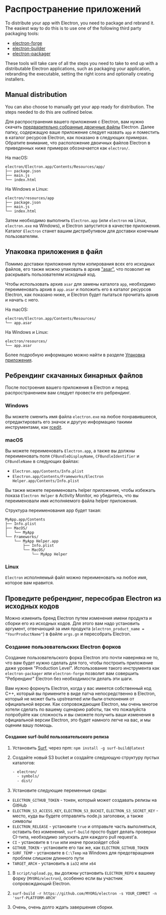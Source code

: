 # Распространение приложений

To distribute your app with Electron, you need to package and rebrand it. The easiest way to do this is to use one of the following third party packaging tools:

* [electron-forge](https://github.com/electron-userland/electron-forge)
* [electron-builder](https://github.com/electron-userland/electron-builder)
* [electron-packager](https://github.com/electron/electron-packager)

These tools will take care of all the steps you need to take to end up with a distributable Electron applications, such as packaging your application, rebranding the executable, setting the right icons and optionally creating installers.

## Manual distribution

You can also choose to manually get your app ready for distribution. The steps needed to do this are outlined below.

Для распространения вашего приложения с Electron, вам нужно скачать [предварительно собранные двоичные файлы](https://github.com/electron/electron/releases) Electron. Далее папку, содержащую ваше приложение следует назвать `app` и поместить в каталог ресурсов Electron, как показано в следующих примерах. Обратите внимание, что расположение двоичных файлов Electron в приведенных ниже примерах обозначается как `electron/`.

На macOS:

```plaintext
electron/Electron.app/Contents/Resources/app/
├── package.json
├── main.js
└── index.html
```

На Windows и Linux:

```plaintext
electron/resources/app
├── package.json
├── main.js
└── index.html
```

Затем необходимо выполнить `Electron.app` (или `electron` на Linux, `electron.exe` на Windows), и Electron запустится в качестве приложения. Каталог `Electron` станет вашим дистрибутивом для доставки конечным пользователям.

## Упаковка приложения в файл

Помимо доставки приложения путем копирования всех его исходных файлов, его также можно упаковать в архив ["asar"](https://github.com/electron/asar), что позволит не раскрывать пользователям исходный код.

Чтобы использовать архив `asar` для замены каталога `app`, необходимо переименовать архив в `app.asar` и положить его в каталог ресурсов Electron, как показано ниже, и Electron будет пытаться прочитать архив и начать с него.

На macOS:

```plaintext
electron/Electron.app/Contents/Resources/
└── app.asar
```

На Windows и Linux:

```plaintext
electron/resources/
└── app.asar
```

Более подробную информацию можно найти в разделе [Упаковка приложения](application-packaging.md).

## Ребрендинг скачанных бинарных файлов

После построения вашего приложения в Electron и перед распространением вам следует провести его ребрендинг.

### Windows

Вы можете сменить имя файла `electron.exe` на любое понравившееся, отредактировать его значок и другую информацию такими инструментами, как [rcedit](https://github.com/atom/rcedit).

### macOS

Вы можете переименовать `Electron.app`, а также вы должны переименовать поля `CFBundleDisplayName`, `CFBundleIdentifier` и `CFBundleName` в следующих файлах:

* `Electron.app/Contents/Info.plist`
* `Electron.app/Contents/Frameworks/Electron Helper.app/Contents/Info.plist`

Вы также можете переименовать helper приложения, чтобы избежать показа `Electron Helper` в Activity Monitor, но убедитесь, что вы переименовали имя исполняемого файла helper приложения.

Структура переименования app будет такая:

```plaintext
MyApp.app/Contents
├── Info.plist
├── MacOS/
│   └── MyApp
└── Frameworks/
    └── MyApp Helper.app
        ├── Info.plist
        └── MacOS/
            └── MyApp Helper
```

### Linux

`Electron` исполняемый файл можно переименовать на любое имя, которое вам нравится.

## Проведите ребрендинг, пересобрав Electron из исходных кодов

Можно изменить бренд Electron путем изменения имени продукта и сборки его из исходных кодов. Для этого вам надо установить аргумент, отвечающий за имя продукта (`electron_product_name = "YourProductName"`) в файле `args.gn` и пересобрать Electron.

### Создание пользовательских Electron форков

Создание пользовательского форка Electron это почти наверняка не то, что вам будет нужно сделать для того, чтобы построить приложение даже уровня "Production Level". Использование такого инструмента как `electron-packager` или `electron-forge` позволит вам совершить "Ребрендинг" Electron без необходимости делать эти шаги.

Вам нужно форкнуть Electron, когда у вас имеется собственный код C++, который вы примените в виде патча непосредственно в Electron, который не может быть upstreamed или были отклонения от официальной версии. Как сопровождающие Electron, мы очень многое хотели сделать по вашему сценарию работы, так что пожалуйста попробуйте как сложность и вы сможете получить ваши изменения в официальной версии Electron, это будет намного легче на вас, и мы оценим вашу помощь.

#### Создание surf-build пользовательского релиза

1. Установить [Surf](https://github.com/surf-build/surf), через npm: `npm install -g surf-build@latest`

2. Создайте новый S3 bucket и создайте следующую структуру пустых каталогов:
    
    ```sh
    - electron/
      - symbols/
      - dist/
    ```

3. Установите следующие переменные среды:

* `ELECTRON_GITHUB_TOKEN` - токен, который может создавать релизы на GitHub
* `ELECTRON_S3_ACCESS_KEY`, `ELECTRON_S3_BUCKET`, `ELECTRON_S3_SECRET_KEY` - место, куда вы будете отправлять node.js заголовки, а также символы
* `ELECTRON_RELEASE` - установите `true` и отправьте часть выполняться, оставить без изменений, `surf-build` просто будет делать проверки CI-типа, необходимо запускать для каждого pull request'а.
* `CI` - установите в `true` или иначе произойдет сбой
* `GITHUB_TOKEN` - установите его так же, как `ELECTRON_GITHUB_TOKEN`
* `SURF_TEMP` - установите в `C:\Temp` на Windows для предотвращения проблем слишком длинного пути
* `TARGET_ARCH` - установить в `ia32` или `x64`

1. В `script/upload.py`, вы *должны* установить `ELECTRON_REPO` к вашему форку (`MYORG/electron`), особенно если вы участник сопровождающий Electron.

2. `surf-build -r https://github.com/MYORG/electron -s YOUR_COMMIT -n 'surf-PLATFORM-ARCH'`

3. Очень, очень долго ждать завершения сборки.